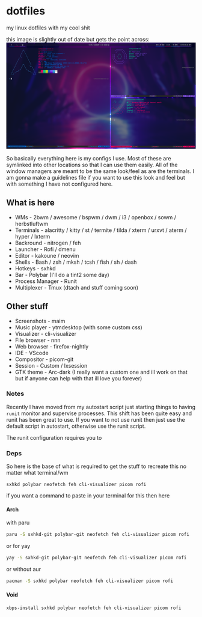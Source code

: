 # dotfiles

my linux dotfiles with my cool shit

this image is slightly out of date but gets the point across:
<img src="https://raw.githubusercontent.com/eatmyvenom/dotfiles/main/images/main.png">

So basically everything here is my configs I use. Most of these are symlinked into other locations so that I can use them easily.
All of the window managers are meant to be the same look/feel as are the terminals.
I am gonna make a guidelines file if you want to use this look and feel but with something I have not configured here.

## What is here

* WMs             - 2bwm / awesome / bspwm / dwm / i3 / openbox / sowm / herbstluftwm
* Terminals       - alacritty / kitty / st / termite / tilda / xterm / urxvt / aterm / hyper / lxterm
* Backround       - nitrogen / feh
* Launcher        - Rofi / dmenu
* Editor          - kakoune / neovim
* Shells          - Bash / zsh / mksh / tcsh / fish / sh / dash
* Hotkeys         - sxhkd
* Bar             - Polybar (I'll do a tint2 some day)
* Process Manager - Runit
* Multiplexer     - Tmux (dtach and stuff coming soon)

## Other stuff

* Screenshots  - maim
* Music player - ytmdesktop (with some custom css)
* Visualizer   - cli-visualizer
* File browser - nnn
* Web browser  - firefox-nightly
* IDE          - VScode
* Compositor   - picom-git
* Session      - Custom / lxsession
* GTK theme    - Arc-dark (I really want a custom one and ill work on that but if anyone can help with that ill love you forever)

### Notes

Recently I have moved from my autostart script just starting things to having `runit` monitor and supervise processes. This shift has been quite easy and runit has been great to use. If you want to not use runit then just use the default script in autostart, otherwise use the runit script.

The runit configuration requires you to

### Deps

So here is the base of what is required to get the stuff to recreate this no matter what terminal/wm

``` none
sxhkd polybar neofetch feh cli-visualizer picom rofi
```

if you want a command to paste in your terminal for this then here

#### Arch

with paru

``` bash
paru -S sxhkd-git polybar-git neofetch feh cli-visualizer picom rofi
```

or for yay

``` bash
yay -S sxhkd-git polybar-git neofetch feh cli-visualizer picom rofi
```

or without aur

``` bash
pacman -S sxhkd polybar neofetch feh cli-visualizer picom rofi
```

#### Void

``` bash
xbps-install sxhkd polybar neofetch feh cli-visualizer picom rofi
```
